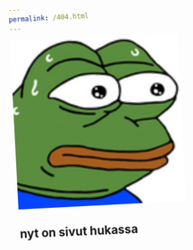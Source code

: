 ```yaml
---
permalink: /404.html
---
```


<title>nyt on sivut hukassa</title>

<style>
body {
  animation: shake2 0.0001s;
  animation-iteration-count: infinite;
}

@keyframes shake2 {
  0% { transform: translate(33px, -33px) rotate(0deg); }
  10% { transform: translate(-35px, -15px) rotate(-10deg); }
  20% { transform: translate(-30px, 0px) rotate(10deg); }
  30% { transform: translate(10px, -8px) rotate(0deg); }
  40% { transform: translate(19px, -25px) rotate(10deg); }
  50% { transform: translate(-16px, 32px) rotate(-10deg); }
  60% { transform: translate(-35px, 38px) rotate(0deg); }
  70% { transform: translate(20px, 14px) rotate(-10deg); }
  80% { transform: translate(-20px, -68px) rotate(10deg); }
  90% { transform: translate(74px, 27px) rotate(0deg); }
  100% { transform: translate(29px, -48px) rotate(-10deg); }
}
h2 {
  animation: shake 0.5s;
  animation-iteration-count: infinite;
}

@keyframes shake {
  0% { transform: translate(1px, 1px) rotate(0deg); }
  10% { transform: translate(-1px, -2px) rotate(-1deg); }
  20% { transform: translate(-3px, 0px) rotate(1deg); }
  30% { transform: translate(3px, 2px) rotate(0deg); }
  40% { transform: translate(1px, -1px) rotate(2deg); }
  50% { transform: translate(-1px, 2px) rotate(-2deg); }
  60% { transform: translate(-3px, 1px) rotate(0deg); }
  70% { transform: translate(3px, 1px) rotate(-2deg); }
  80% { transform: translate(-1px, -1px) rotate(2deg); }
  90% { transform: translate(1px, 2px) rotate(0deg); }
  100% { transform: translate(1px, -2px) rotate(-2deg); }
}
</style>
<div class=center>
<img class=joo src="image/monkas.png" height=300, width=300>

<h2>nyt on sivut hukassa</h2>


